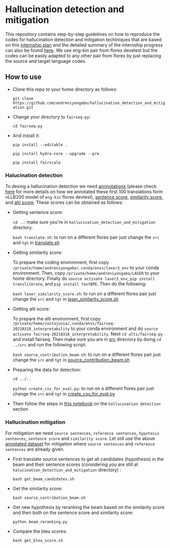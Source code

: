 # Hallucination detection and mitigation
This repository contains step-by-step guidelines on how to reproduce the codes for hallucination detection and mitigation techiniques that are based on this [internship plan](https://docs.google.com/document/d/1VGA763JBhVghCJYH2LNtkqBc3Wg9Msl4E_SLXV8ZtXA/edit) and the detailed summary of the internship progress can also be found [here](https://docs.google.com/document/d/1gg0HHv-YTs-MRpxZrei0oECJih0tg4129-9p721cONs/edit#). We use eng-kin pair from flores devetest but the codes can be easily adapted to any other pair from flores by just replacing the source and target language codes.

## How to use
- Clone this repo to your home directory as follows:
  
  `git clone https://github.com/andreniyongabo/hallucination_detection_and_mitigation.git`
- Change your directory to `fairseq-py`:
  
  `cd fairseq-py`
- And install it:
  
  `pip install --editable .`
  
  `pip install hydra-core --upgrade --pre`
  
  `pip install fairscale`

### Halucination detection
To desing a hallucination detection we need [annnotations](https://github.com/andreniyongabo/hallucination_detection_and_mitigation/blob/main/translations/flores_test/eng-kin/output_first_100.annotation) (please check [here](https://docs.google.com/spreadsheets/d/1QGTc-H5-hXnh3W1dbaVQq5xn25jFO9fmypcmE67buho/edit#gid=0) for more details on how we annotated these first 100 translations form nLLB200 model of `eng-kin` flores devtest), [sentence score](https://github.com/andreniyongabo/hallucination_detection_and_mitigation/blob/main/translations/flores_test/eng-kin/output.sent_score), [similarity score](https://github.com/andreniyongabo/hallucination_detection_and_mitigation/blob/main/translations/flores_test/eng-kin/output.laser_score), and [alti score](https://github.com/andreniyongabo/hallucination_detection_and_mitigation/blob/main/translations/flores_test/eng-kin/output_translated.alti_score). These scores can be obtained as follows:

- Getting sentence score:
  
  `cd ..`: make sure you're in `hallucination_detection_and_mitigation` directory.
  
  `bash translate.sh`: to run on a different flores pair just change the `src` and `tgt` in [translate.sh](https://github.com/andreniyongabo/hallucination_detection_and_mitigation/blob/main/translate.sh)
  
- Getting similarity score:
  
  To prepare the coding environment, first copy `/private/home/andreniyongabo/.conda/envs/laser3_env` to your conda environment. Then, copy `/private/home/andreniyongabo/LASER` to your home directory. Finally do `source activate laser3_env`, `pip install transliterate`, and `pip install fastBPE`. Then do the following:
  
  `bash laser_similarity_score.sh`: to run on a different flores pair just change the `src` and `tgt` in [laser_similarity_score.sh](https://github.com/andreniyongabo/hallucination_detection_and_mitigation/blob/main/laser_similarity_score.sh)
  
- Getting alti score:

  To prepare the alti environment, first copy `/private/home/costajussa/.conda/envs/fairseq-20210318_interpretability` to your conda environment and do `source activate fairseq-20210318_interpretability`. Next `cd alti/fairseq-py` and install fairseq. Then make sure you are in [src](https://github.com/andreniyongabo/hallucination_detection_and_mitigation/tree/main/alti/src) direcrory by doing `cd ../src` and run the following script:
  
  `bash source_contribution_beam.sh`: to run on a different flores pair just change the `src` and `tgt` in [source_contribution_beam.sh](https://github.com/andreniyongabo/hallucination_detection_and_mitigation/blob/main/alti/src/source_contribution_beam.sh)
  
- Preparing the data for detection:

  `cd ../..`
  
  `python create_csv_for_eval.py`: to run on a different flores pair just change the `src` and `tgt` in [create_csv_for_eval.py](https://github.com/andreniyongabo/hallucination_detection_and_mitigation/blob/main/create_csv_for_eval.py)

- Then follow the steps in [this notebook](https://github.com/andreniyongabo/hallucination_detection_and_mitigation/blob/main/detection_and_mitigation_evaluation.ipynb) on the `hallucination detection` section
### Hallucination mitigation
For mitigation we need `source sentences`, `reference sentences`, `hypotesis sentences`, `sentence score` and `similarity score`. Let still use the above [annotated dataset](https://docs.google.com/spreadsheets/d/1MoG7WJNnDlO-C4-HQ-SPxEjO7IKGRAcD3pjs5gpXQA4/edit?usp=sharing) for mitigation where `source sentences` and `reference sentences` are already given.
- First translate source sentences to get all candidates (hypothesis) in the beam and their sentence scores (considering you are still at `halucination_detection_and_mitigation` directory) :
  
  `bash get_beam_candidates.sh`
  
- Get the similarity score:

  `bash source_contribution_beam.sh`
  
- Get new hypothesis by reranking the beam based on the similarity score and then both on the sentence score and similarity score:

  `python beam_reranking.py`
  
- Compare the bleu scores:
  
  `bash get_bleu_score.sh`
  
